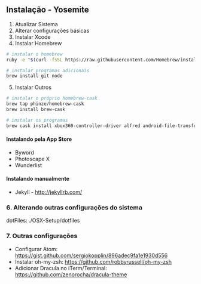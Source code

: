 Instalação - Yosemite
---

1. Atualizar Sistema
2. Alterar configurações básicas 
3. Instalar Xcode
4. Instalar Homebrew

```sh
# instalar o homebrew
ruby -e "$(curl -fsSL https://raw.githubusercontent.com/Homebrew/install/master/install)"

# instalar programas adicionais
brew install git node
```

5. Instalar Outros
```sh
# instalar o próprio homebrew-cask
brew tap phinze/homebrew-cask
brew install brew-cask

# instalar os programas
brew cask install xbox360-controller-driver alfred android-file-transfer atom dropbox firefox google-chrome google-drive imageoptim iterm2 microsoft-office ntfs-free skype spectacle spotify steam the-unarchiver utorrent vlc
```

#### Instalando pela App Store

 - Byword
 - Photoscape X
 - Wunderlist

#### Instalando manualmente

 - Jekyll - http://jekyllrb.com/

### 6. Alterando outras configurações do sistema

dotFiles: ./OSX-Setup/dotfiles

### 7. Outras configurações

 - Configurar Atom: https://gist.github.com/sergiokopplin/896adec9fa1e1930d556
 - Instalar oh-my-zsh: https://github.com/robbyrussell/oh-my-zsh
 - Adicionar Dracula no iTerm/Terminal: https://github.com/zenorocha/dracula-theme

